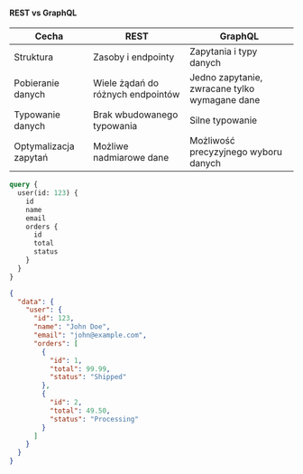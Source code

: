
#### **REST vs GraphQL**  
| Cecha | REST | GraphQL |
|------|------|---------|
| Struktura | Zasoby i endpointy | Zapytania i typy danych |
| Pobieranie danych | Wiele żądań do różnych endpointów | Jedno zapytanie, zwracane tylko wymagane dane |
| Typowanie danych | Brak wbudowanego typowania | Silne typowanie |
| Optymalizacja zapytań | Możliwe nadmiarowe dane | Możliwość precyzyjnego wyboru danych |

```graphql
query {
  user(id: 123) {
    id
    name
    email
    orders {
      id
      total
      status
    }
  }
}
```

```json
{
  "data": {
    "user": {
      "id": 123,
      "name": "John Doe",
      "email": "john@example.com",
      "orders": [
        {
          "id": 1,
          "total": 99.99,
          "status": "Shipped"
        },
        {
          "id": 2,
          "total": 49.50,
          "status": "Processing"
        }
      ]
    }
  }
}

```
